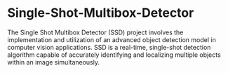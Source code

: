 # Single-Shot-Multibox-Detector
The Single Shot Multibox Detector (SSD) project involves the implementation and utilization of an advanced object detection model in computer vision applications. SSD is a real-time, single-shot detection algorithm capable of accurately identifying and localizing multiple objects within an image simultaneously. 
